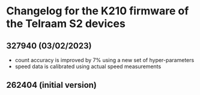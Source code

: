 # Changelog for the K210 firmware of the Telraam S2 devices

## 327940 (03/02/2023)
- count accuracy is improved by 7% using a new set of hyper-parameters
- speed data is calibrated using actual speed measurements 

## 262404 (initial version)

